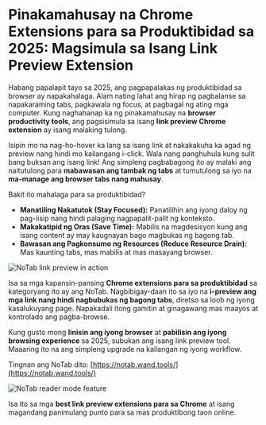 # Pinakamahusay na Chrome Extensions para sa Produktibidad sa 2025: Magsimula sa Isang Link Preview Extension

Habang papalapit tayo sa 2025, ang pagpapalakas ng produktibidad sa browser ay napakahalaga. Alam nating lahat ang hirap ng pagbalanse sa napakaraming tabs, pagkawala ng focus, at pagbagal ng ating mga computer. Kung naghahanap ka ng pinakamahusay na **browser productivity tools**, ang pagsisimula sa isang **link preview Chrome extension** ay isang malaking tulong.

Isipin mo na nag-ho-hover ka lang sa isang link at nakakakuha ka agad ng preview nang hindi mo kailangang i-click. Wala nang panghuhula kung sulit bang buksan ang isang link! Ang simpleng pagbabagong ito ay malaki ang naitutulong para **mabawasan ang tambak ng tabs** at tumutulong sa iyo na **ma-manage ang browser tabs nang mahusay**.

Bakit ito mahalaga para sa produktibidad?
*   **Manatiling Nakatutok (Stay Focused):** Panatilihin ang iyong daloy ng pag-iisip nang hindi palaging nagpapalit-palit ng konteksto.
*   **Makakatipid ng Oras (Save Time):** Mabilis na magdesisyon kung ang isang content ay may kaugnayan bago magbukas ng bagong tab.
*   **Bawasan ang Pagkonsumo ng Resources (Reduce Resource Drain):** Mas kaunting tabs, mas mabilis at mas masayang browser.

![NoTab link preview in action](images/notab1.png)

Isa sa mga kapansin-pansing **Chrome extensions para sa produktibidad** sa kategoryang ito ay ang NoTab. Nagbibigay-daan ito sa iyo na **i-preview ang mga link nang hindi nagbubukas ng bagong tabs**, diretso sa loob ng iyong kasalukuyang page. Napakadali itong gamitin at ginagawang mas maayos at kontrolado ang pagba-browse.

Kung gusto mong **linisin ang iyong browser** at **pabilisin ang iyong browsing experience** sa 2025, subukan ang isang link preview tool. Maaaring ito na ang simpleng upgrade na kailangan ng iyong workflow.

Tingnan ang NoTab dito: [https://notab.wand.tools/](https://notab.wand.tools/)

![NoTab reader mode feature](images/notab2.png)

Isa ito sa mga **best link preview extensions para sa Chrome** at isang magandang panimulang punto para sa mas produktibong taon online.
